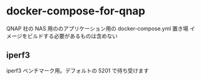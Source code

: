 # docker-compose-for-qnap

QNAP 社の NAS 用ののアプリケーション用の docker-compose.yml 置き場
イメージをビルドする必要があるものは含めない

## iperf3

iperf3 ベンチマーク用。デフォルトの 5201 で待ち受けます
